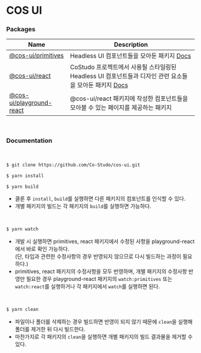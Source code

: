 # COS UI

### Packages

| Name                                                                                              | Description                                                                                                                                             |
| ------------------------------------------------------------------------------------------------- | ------------------------------------------------------------------------------------------------------------------------------------------------------- |
| [@cos-ui/primitives](https://github.com/Co-Studo/cos-ui/tree/dev/packages/primitives)             | Headless UI 컴포넌트들을 모아둔 패키지 [Docs](https://co-studo.github.io/cos-ui/docs/primitives)                                                        |
| [@cos-ui/react](https://github.com/Co-Studo/cos-ui/tree/dev/packages/react)                       | CoStudo 프로젝트에서 사용될 스타일링된 Headless UI 컴포넌트들과 디자인 관련 요소들을 모아둔 패키지 [Docs](https://co-studo.github.io/cos-ui/docs/react) |
| [@cos-ui/playground-react](https://github.com/Co-Studo/cos-ui/tree/dev/packages/playground-react) | @cos-ui/react 패키지에 작성한 컴포넌트들을 모아볼 수 있는 페이지를 제공하는 패키지                                                                      |

<br/>

### Documentation

<br/>

```sh
$ git clone https://github.com/Co-Studo/cos-ui.git

$ yarn install

$ yarn build
```

- 클론 후 `install`, `build`를 실행하면 다른 패키지의 컴포넌트를 인식할 수 있다.
- 개별 패키지의 빌드는 각 패키지의 `build`를 실행하면 가능하다.

<br/>

```sh
$ yarn watch
```

- 개발 시 실행하면 primitives, react 패키지에서 수정된 사항을 playground-react 에서 바로 확인 가능하다.<br/>
  (단, 타입과 관련한 수정사항의 경우 반영되지 않으므로 다시 빌드하는 과정이 필요하다.)
- primitives, react 패키지의 수정사항을 모두 반영하며, 개별 패키지의 수정사항 반영만 필요한 경우 playground-react 패키지의 `watch:primitives` 또는 `watch:react`를 실행하거나 각 패키지에서 `watch`를 실행하면 된다.

<br/>

```sh
$ yarn clean
```

- 파일이나 폴더를 삭제하는 경우 빌드하면 반영이 되지 않기 때문에 `clean`을 실행해 폴더를 제거한 뒤 다시 빌드한다.
- 마찬가지로 각 패키지의 `clean`을 실행하면 개별 패키지의 빌드 결과물을 제거할 수 있다.
